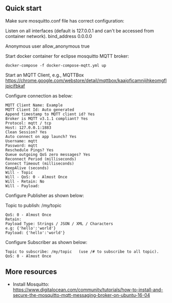 ## Quick start

Make sure mosquitto.conf file has correct configuration:

Listen on all interfaces (default is 127.0.0.1 and can't be accessed from container network).
    bind_address 0.0.0.0

Anonymous user
    allow_anonymous true


Start docker container for eclipse mosquitto MQTT broker:

    docker-compose -f docker-compose-mqtt.yml up

Start an MQTT Client, e.g., MQTTBox https://chrome.google.com/webstore/detail/mqttbox/kaajoficamnjijhkeomgfljpicifbkaf

Configure connection as below:

```
MQTT Client Name: Example
MQTT Client Id: Auto generated
Append timestamp to MQTT client id? Yes
Broker is MQTT v3.1.1 compliant? Yes
Protocol: mqtt / tcp
Host: 127.0.0.1:1883
Clean Session? Yes
Auto connect on app launch? Yes
Username: mqtt
Password: mqtt
Reschedule Pings? Yes
Queue outgoing QoS zero messages? Yes
Reconnect Period (milliseconds) 
Connect Timeout (milliseconds) 
KeepAlive (seconds) 
Will - Topic 
Will - QoS: 0 - Almost Once
Will - Retain: No
Will - Payload: 
```

Configure Publisher as shown below:

Topic to publish: /my/topic
```
QoS: 0 - Almost Once
Retain: 
Payload Type: Strings / JSON / XML / Characters
e.g: {'hello':'world'}
Payload: {'hello':'world'}
```

Configure Subscriber as shown below:

```
Topic to subscribe: /my/topic   (use /# to subscribe to all topic). 
QoS: 0 - Almost Once
```
## More resources

- Install Mosquitto: https://www.digitalocean.com/community/tutorials/how-to-install-and-secure-the-mosquitto-mqtt-messaging-broker-on-ubuntu-16-04


